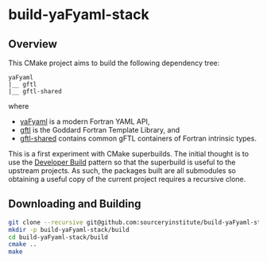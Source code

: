 build-yaFyaml-stack
===================

Overview
--------

This CMake project aims to build the following dependency tree:

```
yaFyaml
|__ gftl
|__ gftl-shared
```
where

* [yaFyaml] is a modern Fortran YAML API,
* [gftl] is the Goddard Fortran Template Library, and
* [gftl-shared] contains common gFTL containers of Fortran intrinsic types.

This is a first experiment with CMake superbuilds. The initial
thought is to use the [Developer Build] pattern so that the
superbuild is useful to the upstream projects.  As such, the
packages built are all submodules so obtaining a useful copy
of the current project requires a recursive clone.

Downloading and Building
--------------------------
```bash
git clone --recursive git@github.com:sourceryinstitute/build-yaFyaml-stack
mkdir -p build-yaFyaml-stack/build
cd build-yaFyaml-stack/build
cmake ..
make
```

[yaFyaml]: https://github.com:Goddard-Fortran-Ecosystem/yaFyaml
[gftl]: https://github.com:Goddard-Fortran-Ecosystem/gftl
[gftl-shared]: https://github.com:Goddard-Fortran-Ecosystem/gftl-shared
[Developer Build]: https://blog.kitware.com/cmake-superbuilds-git-submodules
